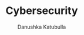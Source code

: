 ---
is_programmatic_layout_5: true
draft: false
title: Cybersecurity
snippet: Cybersecurity
image:
  src: /images/pseo/best-work-management-tools-for-cybersecurity.jpg
  alt: cybersecurity, task management, resource management, productivity
publishDate: 2024-11-29
category: ""
author: Danushka Katubulla
tags:
  - cybersecurity
  - Tips
  - Open-Source
  - Team
content_01: |
    The cybersecurity industry is dynamic and ever-evolving, facing unique challenges such as rapidly changing threats and the need for constant vigilance against breaches. Effective task management tools are vital for success in this field, as they help teams prioritize urgent tasks, streamline incident response, and ensure compliance with regulations, ultimately safeguarding sensitive information and maintaining trust.',
content_02: |
    Cybersecurity professionals rely on Worklenz to streamline risk assessments, manage tasks, and enhance team collaboration.
description: Discover the best work management tools for cybersecurity including WorkLenz, designed for your specific needs.
related: [best-work-management-tools-for-it-outsourcing, best-work-management-tools-for-technology-startups, best-work-management-tools-for-cloud-computing, best-work-management-tools-for-healthcare-it]
---